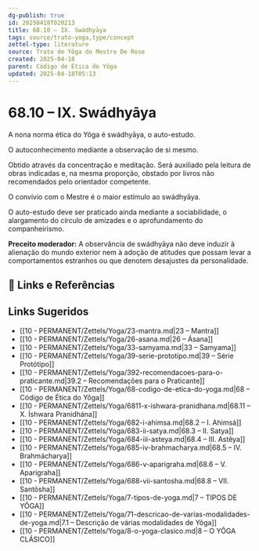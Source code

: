 ```yaml
---
dg-publish: true
id: 20250418T020213
title: 68.10 – IX. Swádhyāya
tags: source/trato-yoga,type/concept
zettel-type: literature
source: Trato de Yôga do Mestre De Rose
created: 2025-04-18
parent: Código de Ética do Yôga
updated: 2025-04-18T05:13
---
```


# 68.10 – IX. Swádhyāya

A nona norma ética do Yôga é swádhyāya, o auto-estudo.

O autoconhecimento mediante a observação de si mesmo.

Obtido através da concentração e meditação. Será auxiliado pela leitura de obras indicadas e, na mesma proporção, obstado por livros não recomendados pelo orientador competente.

O convívio com o Mestre é o maior estímulo ao swádhyāya.

O auto-estudo deve ser praticado ainda mediante a sociabilidade, o alargamento do círculo de amizades e o aprofundamento do companheirismo.

**Preceito moderador:** A observância de swádhyāya não deve induzir à alienação do mundo exterior nem à adoção de atitudes que possam levar a comportamentos estranhos ou que denotem desajustes da personalidade.

## 🔗 Links e Referências

## Links Sugeridos

- [[10 - PERMANENT/Zettels/Yoga/23-mantra.md|23 – Mantra]]
- [[10 - PERMANENT/Zettels/Yoga/26-asana.md|26 – Ásana]]
- [[10 - PERMANENT/Zettels/Yoga/33-samyama.md|33 – Samyama]]
- [[10 - PERMANENT/Zettels/Yoga/39-serie-prototipo.md|39 – Série Protótipo]]
- [[10 - PERMANENT/Zettels/Yoga/392-recomendacoes-para-o-praticante.md|39.2 – Recomendações para o Praticante]]
- [[10 - PERMANENT/Zettels/Yoga/68-codigo-de-etica-do-yoga.md|68 – Código de Ética do Yôga]]
- [[10 - PERMANENT/Zettels/Yoga/6811-x-ishwara-pranidhana.md|68.11 – X. Íshwara Pranidhána]]
- [[10 - PERMANENT/Zettels/Yoga/682-i-ahimsa.md|68.2 – I. Ahimsá]]
- [[10 - PERMANENT/Zettels/Yoga/683-ii-satya.md|68.3 – II. Satya]]
- [[10 - PERMANENT/Zettels/Yoga/684-iii-asteya.md|68.4 – III. Astêya]]
- [[10 - PERMANENT/Zettels/Yoga/685-iv-brahmacharya.md|68.5 – IV. Brahmácharya]]
- [[10 - PERMANENT/Zettels/Yoga/686-v-aparigraha.md|68.6 – V. Aparigraha]]
- [[10 - PERMANENT/Zettels/Yoga/688-vii-santosha.md|68.8 – VII. Santôsha]]
- [[10 - PERMANENT/Zettels/Yoga/7-tipos-de-yoga.md|7 – TIPOS DE YÔGA]]
- [[10 - PERMANENT/Zettels/Yoga/71-descricao-de-varias-modalidades-de-yoga.md|7.1 – Descrição de várias modalidades de Yôga]]
- [[10 - PERMANENT/Zettels/Yoga/8-o-yoga-clasico.md|8 – O YÔGA CLÁSICO]]
